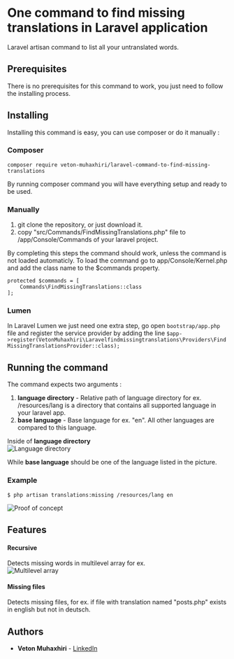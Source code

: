 # One command to find missing translations in Laravel application

Laravel artisan command to list all your untranslated words. 

## Prerequisites

There is no prerequisites for this command to work, you just need to follow the installing process.

## Installing

Installing this command is easy, you can use composer or do it manually :
### Composer

```
composer require veton-muhaxhiri/laravel-command-to-find-missing-translations
```
By running composer command you will have everything setup and ready to be used.

### Manually
1. git clone the repository, or just download it.
2. copy "src/Commands/FindMissingTranslations.php" file to /app/Console/Commands of your laravel project.

By completing this steps the command should work, unless the command is not loaded automaticly.
To load the command go to app/Console/Kernel.php and add the class name to the $commands property.

```
protected $commands = [
    Commands\FindMissingTranslations::class
];
```
### Lumen
In Laravel Lumen we just need one extra step, go open ```bootstrap/app.php``` file and register the service provider by adding the line
```$app->register(VetonMuhaxhiri\Laravelfindmissingtranslations\Providers\FindMissingTranslationsProvider::class);```

## Running the command

The command expects two arguments :
1. **language directory** - Relative path of language directory for ex. /resources/lang is a directory that contains all supported language in your laravel app.
2. **base language** - Base language for ex. "en". All other languages are compared to this language.

Inside of **language directory**  
![Language directory](https://i.imgur.com/eXGlUI8.png)

While **base language** should be one of the language listed in the picture.

### Example
```
$ php artisan translations:missing /resources/lang en
```
![Proof of concept](https://imgur.com/PNxv82D.png)

## Features
#### Recursive
Detects missing words in multilevel array for ex.  
![Multilevel array](https://imgur.com/Hn4YQB7.png)

#### Missing files
Detects missing files, for ex. if file with translation named "posts.php" exists in english but not in deutsch.
## Authors

* **Veton Muhaxhiri** - [LinkedIn](https://www.linkedin.com/in/veton-muhaxhiri-815113196)



